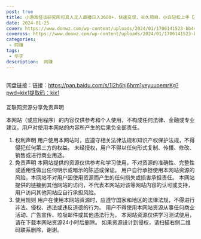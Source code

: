 ```yaml
---
post: true
title: 小游戏怪谈研究所可真人无人直播日入3600+，快速变现，长久项目，小白轻松上手【揭秘】
date: 2024-01-25
cover: https://www.donwz.com/wp-content/uploads/2024/01/1706141523-bb443e48a6e87ff.jpg
coveross: https://www.donwz.com/wp-content/uploads/2024/01/1706141523-bb443e48a6e87ff.jpg
categories:
 - 网赚
tags:
 - 华子
description:  网赚
---
```


##
网盘链接：链接：https://pan.baidu.com/s/1I2h6hj6hrm1yeyuuoemrKg?pwd=kix1提取码：kix1

####
互联网资源分享免责声明

本网站（或应用程序）的内容仅供参考和个人使用，不构成任何法律、金融或专业建议。用户对使用本网站的内容所产生的后果负全部责任。

1. 权利声明
用户使用本网站时，应遵守相关法律法规和知识产权保护法规，不得侵犯任何第三方的权益。
未经授权，用户不得以任何形式复制、传播、修改、销售或进行商业用途。
2. 免责声明
本网站提供的资源仅供参考和学习使用，不对资源的准确性、完整性或适用性做出任何明示或暗示的陈述或保证。
用户自行承担使用本网站资源的风险。本网站不对用户因使用资源而产生的任何损失或损害承担责任。
本网站提供的链接到其他网站的访问，不代表本网站对该等网站内容的认可或支持，用户访问其他网站应自行承担风险。
3. 使用规则
用户在使用本网站资源时，应遵守国家和地区的法律法规，不得进行非法、侵权、违法或违反道德的行为。
用户不得使用本网站资源从事任何商业活动、广告宣传、垃圾邮件或其他违法行为，
本网站资源仅供学习测试使用，请在下载本网站资源24小时后删除。
如果资源设计到侵权，请扫描右侧二维码联系删除，谢谢。
